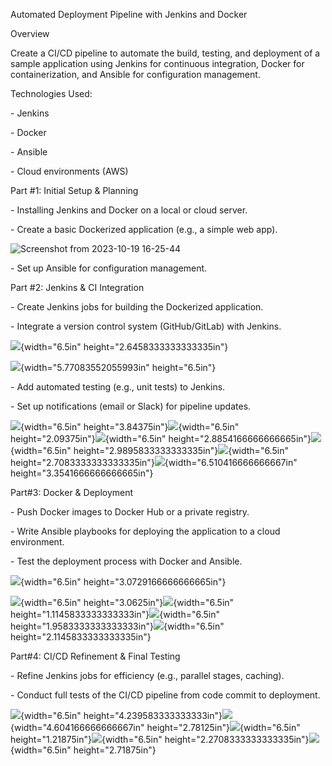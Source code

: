 Automated Deployment Pipeline with Jenkins and Docker

Overview

Create a CI/CD pipeline to automate the build, testing, and deployment
of a sample application using Jenkins for continuous integration, Docker
for containerization, and Ansible for configuration management.

Technologies Used:

\- Jenkins

\- Docker

\- Ansible

\- Cloud environments (AWS)

Part #1: Initial Setup & Planning

\- Installing Jenkins and Docker on a local or cloud server.

\- Create a basic Dockerized application (e.g., a simple web app).

![Screenshot from 2023-10-19 16-25-44](https://github.com/user-attachments/assets/13f8c6b6-5400-4897-b8b7-e8ba530a9fe9)


\- Set up Ansible for configuration management.

Part #2: Jenkins & CI Integration

\- Create Jenkins jobs for building the Dockerized application.

\- Integrate a version control system (GitHub/GitLab) with Jenkins.

![](vertopal_3148ad1ee9bc45b6bd3feef8cf8f84b9/df7deea362248a814986457d02249d969b26efa1.png){width="6.5in"
height="2.6458333333333335in"}

![](vertopal_3148ad1ee9bc45b6bd3feef8cf8f84b9/3c0f897ffb4900a86c7166b1af87eaf35d3c7e6c.png){width="5.77083552055993in"
height="6.5in"}

\- Add automated testing (e.g., unit tests) to Jenkins.

\- Set up notifications (email or Slack) for pipeline updates.

![](vertopal_3148ad1ee9bc45b6bd3feef8cf8f84b9/09b99882fd1bdffc08b5c7afce4569094bd1704a.png){width="6.5in"
height="3.84375in"}![](vertopal_3148ad1ee9bc45b6bd3feef8cf8f84b9/b146a856b431c947c48aa167c2c054473dfd7e58.png){width="6.5in"
height="2.09375in"}![](vertopal_3148ad1ee9bc45b6bd3feef8cf8f84b9/923800df1951cbefa2cecf5b3eb2ee2352b99afb.png){width="6.5in"
height="2.8854166666666665in"}![](vertopal_3148ad1ee9bc45b6bd3feef8cf8f84b9/f20367edde8e38e7ea22df3acb42d758000a8661.png){width="6.5in"
height="2.9895833333333335in"}![](vertopal_3148ad1ee9bc45b6bd3feef8cf8f84b9/ff2750ecda2dac375d2229e9d5694eecf546b81a.png){width="6.5in"
height="2.7083333333333335in"}![](vertopal_3148ad1ee9bc45b6bd3feef8cf8f84b9/f4510e5261d728a1f36c447e4ef7e803729e5275.png){width="6.510416666666667in"
height="3.3541666666666665in"}

Part#3: Docker & Deployment

\- Push Docker images to Docker Hub or a private registry.

\- Write Ansible playbooks for deploying the application to a cloud
environment.

\- Test the deployment process with Docker and Ansible.

![](vertopal_3148ad1ee9bc45b6bd3feef8cf8f84b9/f20367edde8e38e7ea22df3acb42d758000a8661.png){width="6.5in"
height="3.0729166666666665in"}

![](vertopal_3148ad1ee9bc45b6bd3feef8cf8f84b9/348ad7b30ebca625c107e9ed4d708a9f556aa4c8.png){width="6.5in"
height="3.0625in"}![](vertopal_3148ad1ee9bc45b6bd3feef8cf8f84b9/57ece5364febd27cf8378936a39e4d63df9b75b2.png){width="6.5in"
height="1.1145833333333333in"}![](vertopal_3148ad1ee9bc45b6bd3feef8cf8f84b9/38be105daf775126c4ed365898096779309c7094.png){width="6.5in"
height="1.9583333333333333in"}![](vertopal_3148ad1ee9bc45b6bd3feef8cf8f84b9/ce74993ccfffd9e9cd75eed503b6b8d39b284d2e.png){width="6.5in"
height="2.1145833333333335in"}

Part#4: CI/CD Refinement & Final Testing

\- Refine Jenkins jobs for efficiency (e.g., parallel stages, caching).

\- Conduct full tests of the CI/CD pipeline from code commit to
deployment.

![](vertopal_3148ad1ee9bc45b6bd3feef8cf8f84b9/4315d685ade1540f05554dac1e3cbbee98defe3b.png){width="6.5in"
height="4.239583333333333in"}![](vertopal_3148ad1ee9bc45b6bd3feef8cf8f84b9/ec980c109db0c42060940eebe69fc14d907c28da.png){width="4.604166666666667in"
height="2.78125in"}![](vertopal_3148ad1ee9bc45b6bd3feef8cf8f84b9/57ece5364febd27cf8378936a39e4d63df9b75b2.png){width="6.5in"
height="1.21875in"}![](vertopal_3148ad1ee9bc45b6bd3feef8cf8f84b9/38be105daf775126c4ed365898096779309c7094.png){width="6.5in"
height="2.2708333333333335in"}![](vertopal_3148ad1ee9bc45b6bd3feef8cf8f84b9/ce74993ccfffd9e9cd75eed503b6b8d39b284d2e.png){width="6.5in"
height="2.71875in"}
